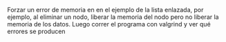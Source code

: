 Forzar un error de memoria en en el ejemplo de la lista enlazada, por ejemplo, al eliminar
un nodo, liberar la memoria del nodo pero no liberar la memoria de los datos. Luego
correr el programa con valgrind y ver qué errores se producen
